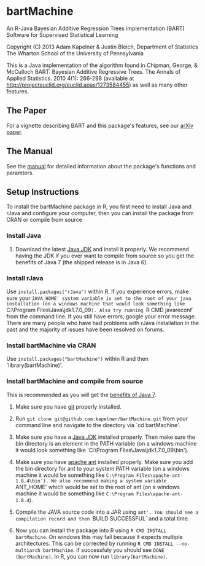 bartMachine
===========

An R-Java Bayesian Additive Regression Trees implementation (BART)
Software for Supervised Statistical Learning

Copyright (C) 2013 Adam Kapelner & Justin Bleich, 
Department of Statistics
The Wharton School of the University of Pennsylvania

This is a Java implementation of the algorithm found in Chipman, George, & McCulloch 
BART: Bayesian Additive Regressive Trees. The Annals of Applied Statistics. 
2010 4(1): 266-298 (available at http://projecteuclid.org/euclid.aoas/1273584455)
as well as many other features.


The Paper
---------

For a vignette describing BART and this package's features, see our [arXiv paper]().


The Manual
----------

See the [manual]() for detailed information about the package's functions and paramters.

 
Setup Instructions
------------------

To install the bartMachine package in R, you first need to install Java and rJava and configure your computer, then you 
can install the package from CRAN or compile from source

### Install Java

1. Download the latest [Java JDK](http://www.oracle.com/technetwork/java/javase/downloads/jdk7-downloads-1880260.html "Download the Java JDK for all operating systems")
and install it properly. We recommend having the JDK if you ever want to compile from source so you get the benefits of Java 7 (the shipped release is in Java 6).

### Install rJava

Use `install.packages("rJava")` within R. If you experience errors, make sure your `JAVA_HOME' system variable is set to the root of your java installation (on a windows machine that
would look something like `C:\Program Files\Java\jdk1.7.0_09`). Also try running `R CMD javareconf` from the command line. If you still have errors, google
your error message. There are many people who have had problems with rJava installation in the past and the majority of issues have been resolved on forums.

### Install bartMachine via CRAN

Use `install.packages("bartMachine")` within R and then `library(bartMachine)'.

### Install bartMachine and compile from source

This is recommended as you will get the [benefits of Java 7](http://www.oracle.com/technetwork/java/javase/jdk7-relnotes-418459.html).

1. Make sure you have [git](http://git-scm.com/downloads "Download git for all operating systems") 
properly installed.

2. Run `git clone git@github.com:kapelner/bartMachine.git` from your command line and navigate to the directory via `cd bartMachine'.

3. Make sure you have a [Java JDK](http://www.oracle.com/technetwork/java/javase/downloads/jdk7-downloads-1880260.html "Install Java JDK 7 for all operating systems") 
installed properly. Then make sure the bin directory is an element in the PATH variable (on a windows machine it would look something like 
`C:\Program Files\Java\jdk1.7.0_09\bin').

3. Make sure you have [apache ant](http://ant.apache.org/bindownload.cgi "Download apache ant for all operating systems") installed properly. 
Make sure you add the bin directory for ant to your system PATH variable (on a windows machine it would be something like `C:\Program Files\apache-ant-1.8.4\bin').
We also recommend making a system variable `ANT_HOME' which would be set to the root of ant (on a windows machine it would be something like `C:\Program Files\apache-ant-1.8.4`).

4. Compile the JAVA source code into a JAR using `ant'. You should see a compilation record and then `BUILD SUCCESSFUL` and a total time.

5. Now you can install the package into R using `R CMD INSTALL bartMachine`. On windows this may fail because it expects multiple architectures. This can 
be corrected by running `R CMD INSTALL --no-multiarch bartMachine`. If successfuly you should see `DONE (bartMachine)`. In R, you can now run `library(bartMachine)`.


